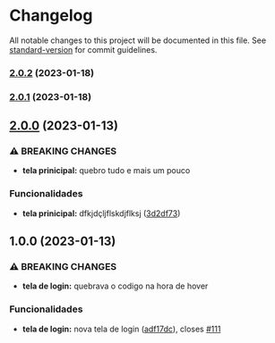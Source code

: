 # Changelog

All notable changes to this project will be documented in this file. See [standard-version](https://github.com/conventional-changelog/standard-version) for commit guidelines.

### [2.0.2](https://github.com/mokkapps/changelog-generator-demo/compare/v2.0.1...v2.0.2) (2023-01-18)

### [2.0.1](https://github.com/mokkapps/changelog-generator-demo/compare/v2.0.0...v2.0.1) (2023-01-18)

## [2.0.0](https://github.com/mokkapps/changelog-generator-demo/compare/v1.0.0...v2.0.0) (2023-01-13)


### ⚠ BREAKING CHANGES

* **tela prinicipal:** quebro tudo e mais um pouco

### Funcionalidades

* **tela prinicipal:** dfkjdçljflskdjflksj ([3d2df73](https://github.com/mokkapps/changelog-generator-demo/commits/3d2df732120f26eaf105bd0c6374d5669c2255c3))

## 1.0.0 (2023-01-13)


### ⚠ BREAKING CHANGES

* **tela de login:** quebrava o codigo na hora de hover

### Funcionalidades

* **tela de login:** nova tela de login ([adf17dc](https://github.com/mokkapps/changelog-generator-demo/commits/adf17dce9317b1744ac52c7a13948a3ca4289552)), closes [#111](https://github.com/charlesj4/changelog_git/issues/111)
